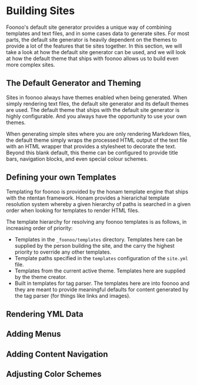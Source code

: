# Building Sites

Foonoo's default site generator provides a unique way of combining templates and text files, and in some cases data to generate sites. For most parts, the default site generator is heavily dependent on the themes to provide a lot of the features that tie sites together. In this section, we will take a look at how the default site generator can be used, and we will look at how the default theme that ships with foonoo allows us to build even more complex sites.

## The Default Generator and Theming
Sites in foonoo always have themes enabled when being generated. When simply rendering text files, the default site generator and its default themes are used. The default theme that ships with the default site generator is highly configurable. And you always have the opportunity to use your own themes.

When generating simple sites where you are only rendering Markdown files, the default theme simply wraps the processed HTML output of the text file with an HTML wrapper that provides a stylesheet to decorate the text. Beyond this blank default, this theme can be configured to provide title bars, navigation blocks, and even special colour schemes.

## Defining your own Templates
Templating for foonoo is provided by the honam template engine that ships with the ntentan framework. Honam provides a hierarichal template resolution system whereby a given hierarchy of paths is searched in a given order when looking for templates to render HTML files.

The template hierarchy for resolving any foonoo templates is as follows, in increasing order of priority:

- Templates in the `_foonoo/templates` directory. Templates here can be supplied by the person building the site, and the carry the highest priority to override any other templates.
- Template paths specified in the `templates` configuration of the `site.yml` file.
- Templates from the current active theme. Templates here are supplied by the theme creator.
- Built in templates for tag parser. The templates here are into foonoo and they are meant to provide meaningful defaults for content generated by the tag parser (for things like links and images).



  
## Rendering YML Data

## Adding Menus

## Adding Content Navigation

## Adjusting Color Schemes